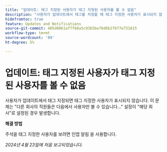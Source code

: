 ```yaml
---
title: "업데이트: 태그 지정된 사용자가 태그 지정된 사용자를 볼 수 없음"
description: "사용자가 업데이트에서 태그를 지정할 때 태그 지정한 사용자가 표시되지 않습니다. 이 문제는 다른 회사의 직원...에서만 사용자를 보아야 한다는 설정이 해당 회사로 설정된 경우 발생합니다."
hidefromtoc: true
feature: Updates and Notifications
source-git-commit: 405d0861af7f68a5c93b5be76d6b2f6f7e731615
workflow-type: tm+mt
source-wordcount: '99'
ht-degree: 5%

---
```



# 업데이트: 태그 지정된 사용자가 태그 지정된 사용자를 볼 수 없음

사용자가 업데이트에서 태그 지정되면 태그 지정한 사용자가 표시되지 않습니다. 이 문제는 &quot;다른 회사의 직원들은 다음에서 사용자만 볼 수 있습니다...&quot; 설정이 &quot;해당 회사&quot;로 설정된 경우 발생합니다.

**해결 방법**

주석을 태그 지정한 사용자를 보려면 인앱 알림 을 사용합니다.

_2024년 4월 23일에 처음 보고되었습니다._

